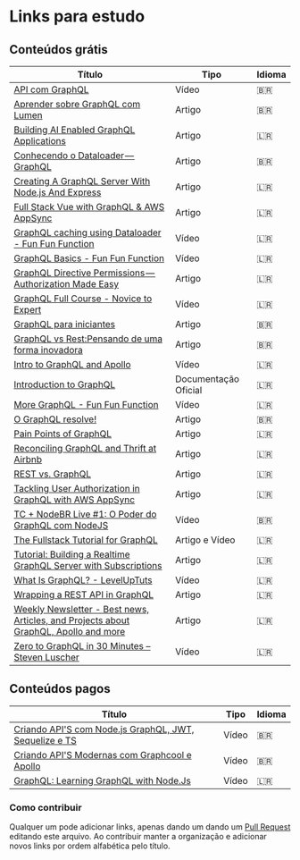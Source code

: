 
# Links para estudo

## Conteúdos grátis
 Título | Tipo  | Idioma
------- | ------  | ------
[API com GraphQL](https://www.youtube.com/watch?v=0WWuJaNSFgk&feature=youtu.be) | Vídeo | 🇧🇷
[Aprender sobre GraphQL com Lumen](https://github.com/wouerner/aprender-graphql-lumen)  | Artigo | 🇧🇷
[Building AI Enabled GraphQL Applications](https://medium.com/open-graphql/building-ai-enabled-graphql-applications-d7fde3305062) | Artigo | 🇱🇷
[Conhecendo o Dataloader — GraphQL](https://medium.com/@Emanuel_G/conhecendo-o-dataloader-graphql-b1395870c64b) | Artigo | 🇧🇷
[Creating A GraphQL Server With Node.js And Express](https://medium.com/codingthesmartway-com-blog/creating-a-graphql-server-with-node-js-and-express-f6dddc5320e1) | Artigo |  🇱🇷
[Full Stack Vue with GraphQL & AWS AppSync](https://hackernoon.com/full-stack-vue-with-graphql-aws-appsync-adc5af474dc9) | Artigo | 🇱🇷
[GraphQL caching using Dataloader - Fun Fun Function](https://youtu.be/--AguZ20lLA) | Vídeo | 🇱🇷
[GraphQL Basics - Fun Fun Function](https://youtu.be/lAJWHHUz8_8) | Vídeo| 🇱🇷
[GraphQL Directive Permissions — Authorization Made Easy](https://blog.graph.cool/graphql-directive-permissions-authorization-made-easy-54c076b5368e) | Artigo | 🇱🇷
[GraphQL Full Course - Novice to Expert](https://youtu.be/ed8SzALpx1Q) | Vídeo | 🇱🇷
[GraphQL para iniciantes](https://medium.com/trainingcenter/graphql-para-iniciantes-a4cbe6c3da5d) | Artigo | 🇧🇷
[GraphQL vs Rest:Pensando de uma forma inovadora](https://medium.com/@juliocesar_44438/graphql-vs-rest-pensando-de-uma-forma-inovadora-a89c0d514a0d) | Artigo | 🇧🇷
[Intro to GraphQL and Apollo](https://www.udemy.com/introduction-to-graphql-and-apollo-building-modern-apis/) | Vídeo  | 🇱🇷
[Introduction to GraphQL](https://graphql.org/learn/) | Documentação Oficial | 🇱🇷
[More GraphQL - Fun Fun Function](https://youtu.be/RMtq0RCLuzs) | Vídeo | 🇱🇷
[O GraphQL resolve!](https://medium.com/@zerocowl/graphql-resolve-pt1-72697a655917) | Artigo | 🇧🇷
[Pain Points of GraphQL](https://labs.getninjas.com.br/pain-points-of-graphql-7e83ba5ddef7) | Artigo | 🇱🇷
[Reconciling GraphQL and Thrift at Airbnb](https://medium.com/airbnb-engineering/reconciling-graphql-and-thrift-at-airbnb-a97e8d290712) | Artigo | 🇱🇷
[REST vs. GraphQL](https://medium.com/codingthesmartway-com-blog/rest-vs-graphql-418eac2e3083) | Artigo | 🇱🇷 
[Tackling User Authorization in GraphQL with AWS AppSync](https://hackernoon.com/tackling-user-authorization-in-graphql-with-aws-appsync-7886aef60b4a) | Artigo | 🇱🇷
[TC + NodeBR Live #1: O Poder do GraphQL com NodeJS](https://www.youtube.com/watch?v=GU2nu9u7qOA&feature=youtu.be) | Vídeo | 🇧🇷
[The Fullstack Tutorial for GraphQL](https://www.howtographql.com/) | Artigo e Vídeo | 🇱🇷
[Tutorial: Building a Realtime GraphQL Server with Subscriptions](https://blog.graph.cool/tutorial-building-a-realtime-graphql-server-with-subscriptions-2758cfc6d427) | Artigo | 🇱🇷
[What Is GraphQL? - LevelUpTuts](https://www.youtube.com/watch?v=VjXb3PRL9WI) | Vídeo | 🇱🇷
[Wrapping a REST API in GraphQL](http://graphql.org/blog/rest-api-graphql-wrapper/) | Artigo | 🇱🇷
[Weekly Newsletter - Best news, Articles, and Projects about GraphQL, Apollo and more](https://graphqlweekly.com/) | Artigo | 🇱🇷
[Zero to GraphQL in 30 Minutes – Steven Luscher](https://www.youtube.com/watch?v=UBGzsb2UkeY) | Vídeo | 🇱🇷
## Conteúdos pagos
 Título | Tipo | Idioma
------- | ------ | ------
[Criando API'S com Node.js GraphQL, JWT, Sequelize e TS](https://www.udemy.com/criando-apis-com-nodejs-graphql-jwt-e-sequelize) | Vídeo | 🇧🇷
[Criando API'S Modernas com Graphcool e Apollo](https://www.treinaweb.com.br/curso/graphql-criando-apis-modernas-com-graphcool-e-apollo) | Vídeo | 🇧🇷
[GraphQL: Learning GraphQL with Node.Js](https://www.udemy.com/learning-graphql-with-nodejs/) | Vídeo | 🇱🇷
### Como contribuir
Qualquer um pode adicionar links, apenas dando um dando um [Pull Request](https://blog.da2k.com.br/2015/02/04/git-e-github-do-clone-ao-pull-request/) editando este arquivo. Ao contribuir manter a organização e adicionar novos links por ordem alfabética pelo título.
